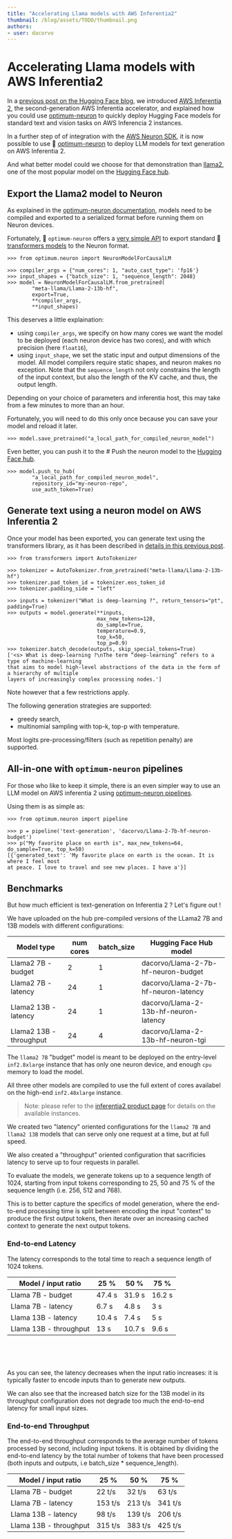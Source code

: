 ```yaml
---
title: "Accelerating Llama models with AWS Inferentia2"
thumbnail: /blog/assets/TODO/thumbnail.png
authors:
- user: dacorvo
---
```


# Accelerating Llama models with AWS Inferentia2

In a [previous post on the Hugging Face blog](https://huggingface.co/blog/accelerate-transformers-with-inferentia2), we introduced [AWS Inferentia 2](https://aws.amazon.com/ec2/instance-types/inf2/), the second-generation AWS Inferentia accelerator, and explained how you could use [optimum-neuron](https://huggingface.co/docs/optimum-neuron/index) to quickly deploy Hugging Face models for standard text and vision tasks on AWS Inferencia 2 instances.

In a further step of of integration with the [AWS Neuron SDK](https://github.com/aws-neuron/aws-neuron-sdk), it is now possible to use 🤗 [optimum-neuron](https://huggingface.co/docs/optimum-neuron/index) to deploy LLM models for text generation on AWS Inferentia 2.

And what better model could we choose for that demonstration than [llama2](https://huggingface.co/meta-llama/Llama-2-13b-hf), one of the most popular model on the [Hugging Face hub](https://huggingface.co/models).

## Export the Llama2 model to Neuron

As explained in the [optimum-neuron documentation](https://huggingface.co/docs/optimum-neuron/guides/export_model#why-compile-to-neuron-model), models need to be compiled and exported to a serialized format before running them on Neuron devices.

Fortunately, 🤗 `optimum-neuron` offers a [very simple API](https://huggingface.co/docs/optimum-neuron/guides/models#configuring-the-export-of-a-generative-model) to export standard 🤗 [transformers models](https://huggingface.co/docs/transformers/index) to the Neuron format.

```
>>> from optimum.neuron import NeuronModelForCausalLM

>>> compiler_args = {"num_cores": 1, "auto_cast_type": 'fp16'}
>>> input_shapes = {"batch_size": 1, "sequence_length": 2048}
>>> model = NeuronModelForCausalLM.from_pretrained(
        "meta-llama/Llama-2-13b-hf",
        export=True,
        **compiler_args,
        **input_shapes)
```

This deserves a little explaination:
- using `compiler_args`, we specify on how many cores we want the model to be deployed (each neuron device has two cores), and with which precision (here `float16`),
- using `input_shape`, we set the static input and output dimensions of the model. All model compilers require static shapes, and neuron makes no exception. Note that the
`sequence_length` not only constrains the length of the input context, but also the length of the KV cache, and thus, the output length.

Depending on your choice of parameters and inferentia host, this may take from a few minutes to more than an hour.

Fortunately, you will need to do this only once because you can save your model and reload it later.

```
>>> model.save_pretrained("a_local_path_for_compiled_neuron_model")
```

Even better, you can push it to the # Push the neuron model to the [Hugging Face hub](https://huggingface.co/models).

```
>>> model.push_to_hub(
        "a_local_path_for_compiled_neuron_model",
        repository_id="my-neuron-repo",
        use_auth_token=True)
```

## Generate text using a neuron model on AWS Inferentia 2

Once your model has been exported, you can generate text using the transformers library, as it has been described in [details in this previous post](https://huggingface.co/blog/how-to-generate).

```
>>> from transformers import AutoTokenizer

>>> tokenizer = AutoTokenizer.from_pretrained("meta-llama/Llama-2-13b-hf")
>>> tokenizer.pad_token_id = tokenizer.eos_token_id
>>> tokenizer.padding_side = "left"

>>> inputs = tokenizer("What is deep-learning ?", return_tensors="pt", padding=True)
>>> outputs = model.generate(**inputs,
                             max_new_tokens=128,
                             do_sample=True,
                             temperature=0.9,
                             top_k=50,
                             top_p=0.9)
>>> tokenizer.batch_decode(outputs, skip_special_tokens=True)
['<s> What is deep-learning ?\nThe term “deep-learning” refers to a type of machine-learning
that aims to model high-level abstractions of the data in the form of a hierarchy of multiple
layers of increasingly complex processing nodes.']
```

Note however that a few restrictions apply.

The following generation strategies are supported:

- greedy search,
- multinomial sampling with top-k, top-p with temperature.

Most logits pre-processing/filters (such as repetition penalty) are supported.

## All-in-one with `optimum-neuron` pipelines

For those who like to keep it simple, there is an even simpler way to use an LLM model on AWS inferentia 2 using [optimum-neuron pipelines](https://huggingface.co/docs/optimum-neuron/guides/pipelines).


Using them is as simple as:

```
>>> from optimum.neuron import pipeline

>>> p = pipeline('text-generation', 'dacorvo/Llama-2-7b-hf-neuron-budget')
>>> p("My favorite place on earth is", max_new_tokens=64, do_sample=True, top_k=50)
[{'generated_text': 'My favorite place on earth is the ocean. It is where I feel most
at peace. I love to travel and see new places. I have a'}]
```

## Benchmarks

But how much efficient is text-generation on Inferentia 2 ?  Let's figure out !

We have uploaded on the hub pre-compiled versions of the LLama2 7B and 13B models with different configurations:

| Model type              | num cores | batch_size | Hugging Face Hub model               |
|-------------------------|-----------|------------|--------------------------------------|
| Llama2 7B - budget      | 2         | 1          |dacorvo/Llama-2-7b-hf-neuron-budget   |
| Llama2 7B - latency     | 24        | 1          |dacorvo/Llama-2-7b-hf-neuron-latency  |
| Llama2 13B - latency    | 24        | 1          |dacorvo/Llama-2-13b-hf-neuron-latency |
| Llama2 13B - throughput | 24        | 4          |dacorvo/Llama-2-13b-hf-neuron-tgi     |

The `llama2 7B` "budget" model is meant to be deployed on the entry-level `inf2.8xlarge` instance that has only one neuron device, and enough `cpu` memory to load the model.

All three other models are compiled to use the full extent of cores availabel on the high-end `inf2.48xlarge` instance.

> Note: please refer to the [inferentia2 product page](https://aws.amazon.com/ec2/instance-types/inf2/) for details on the available instances.

We created two "latency" oriented configurations for the `llama2 7B` and `llama2 13B` models that can serve only one request at a time, but at full speed.

We also created a "throughput" oriented configuration that sacrificies latency to serve up to four requests in parallel.

To evaluate the models, we generate tokens up to a sequence length of 1024, starting from
input tokens corresponding to 25, 50 and 75 % of the sequence length (i.e. 256, 512 and 768).

This is to better capture the specifics of model generation, where the end-to-end processing time is split between encoding the input "context" to produce the first output tokens, then iterate over an increasing cached context to generate the next output tokens.

### End-to-end Latency

The latency corresponds to the total time to reach a sequence length of 1024 tokens.

| Model / input ratio    | 25 %   | 50 %   | 75 %   |
|------------------------|--------|--------|--------|
| Llama 7B - budget      | 47.4 s | 31.9 s | 16.2 s |
| Llama 7B - latency     | 6.7 s  | 4.8 s  | 3 s    |
| Llama 13B - latency    | 10.4 s | 7.4 s  | 5 s    |
| Llama 13B - throughput | 13 s   | 10.7 s | 9.6 s  |

<br>
<figure class="image table text-center m-0 w-full">
  <medium-zoom background="rgba(0,0,0,.7)" alt="Llama2 inferentia2 latency" src="assets/inferentia-llama2/llama2-inferentia2-latency.png"></medium-zoom>
</figure>
<br>

As you can see, the latency decreases when the input ratio increases: it is typically faster to encode inputs than to generate new outputs.

We can also see that the increased batch size for the 13B model in its throughput configuration does not degrade too much the end-to-end latency for small input sizes.

### End-to-end Throughput

The end-to-end throughput corresponds to the average number of tokens processed by second, including input tokens.
It is obtained by dividing the end-to-end latency by the total number of tokens that have been processed
(both inputs and outputs, i.e batch_size * sequence_length).

| Model / input ratio    | 25 %    | 50 %    | 75 %    |
|------------------------|---------|---------|---------|
| Llama 7B - budget      | 22 t/s  | 32 t/s  | 63 t/s  |
| Llama 7B - latency     | 153 t/s | 213 t/s | 341 t/s |
| Llama 13B - latency    | 98 t/s  | 139 t/s | 206 t/s |
| Llama 13B - throughput | 315 t/s | 383 t/s | 425 t/s |

<br>
<figure class="image table text-center m-0 w-full">
  <medium-zoom background="rgba(0,0,0,.7)" alt="Llama2 inferentia2 throughput" src="assets/inferentia-llama2/llama2-inferentia2-throughput.png"></medium-zoom>
</figure>
<br>
